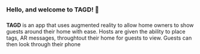 ### Hello, and welcome to TAGD! 👋

###

<b>TAGD</b> is an app that uses augmented reality to allow home owners to show guests around their home with ease. Hosts are given the ability to place tags, AR messages, throughtout their home for guests to view. Guests can then look through their phone 
